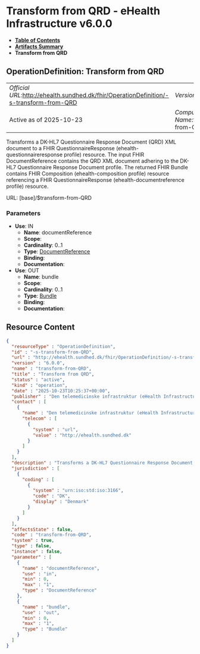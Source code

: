 # Transform from QRD - eHealth Infrastructure v6.0.0

* [**Table of Contents**](toc.md)
* [**Artifacts Summary**](artifacts.md)
* **Transform from QRD**

## OperationDefinition: Transform from QRD 

| | |
| :--- | :--- |
| *Official URL*:http://ehealth.sundhed.dk/fhir/OperationDefinition/-s-transform-from-QRD | *Version*:6.0.0 |
| Active as of 2025-10-23 | *Computable Name*:transform-from-QRD |

 
Transforms a DK-HL7 Questionnaire Response Document (QRD) XML document to a FHIR QuestionnaireResponse (ehealth-questionnaireresponse profile) resource. The input FHIR DocumentReference contains the QRD XML document adhering to the DK-HL7 Questionnaire Response Document profile. The returned FHIR Bundle contains FHIR Composition (ehealth-composition profile) resource referencing a FHIR QuestionnaireResponse (ehealth-documentreference profile) resource. 

URL: [base]/$transform-from-QRD

### Parameters

* **Use**: IN
  * **Name**: documentReference
  * **Scope**: 
  * **Cardinality**: 0..1
  * **Type**: [DocumentReference](http://hl7.org/fhir/R4/documentreference.html)
  * **Binding**: 
  * **Documentation**: 
* **Use**: OUT
  * **Name**: bundle
  * **Scope**: 
  * **Cardinality**: 0..1
  * **Type**: [Bundle](http://hl7.org/fhir/R4/bundle.html)
  * **Binding**: 
  * **Documentation**: 



## Resource Content

```json
{
  "resourceType" : "OperationDefinition",
  "id" : "-s-transform-from-QRD",
  "url" : "http://ehealth.sundhed.dk/fhir/OperationDefinition/-s-transform-from-QRD",
  "version" : "6.0.0",
  "name" : "transform-from-QRD",
  "title" : "Transform from QRD",
  "status" : "active",
  "kind" : "operation",
  "date" : "2025-10-23T10:25:37+00:00",
  "publisher" : "Den telemedicinske infrastruktur (eHealth Infrastructure)",
  "contact" : [
    {
      "name" : "Den telemedicinske infrastruktur (eHealth Infrastructure)",
      "telecom" : [
        {
          "system" : "url",
          "value" : "http://ehealth.sundhed.dk"
        }
      ]
    }
  ],
  "description" : "Transforms a DK-HL7 Questionnaire Response Document (QRD) XML document to a FHIR QuestionnaireResponse (ehealth-questionnaireresponse profile) resource. The input FHIR DocumentReference contains the QRD XML document adhering to the DK-HL7 Questionnaire Response Document profile. The returned FHIR Bundle contains FHIR Composition (ehealth-composition profile) resource referencing a FHIR QuestionnaireResponse (ehealth-documentreference profile) resource.",
  "jurisdiction" : [
    {
      "coding" : [
        {
          "system" : "urn:iso:std:iso:3166",
          "code" : "DK",
          "display" : "Denmark"
        }
      ]
    }
  ],
  "affectsState" : false,
  "code" : "transform-from-QRD",
  "system" : true,
  "type" : false,
  "instance" : false,
  "parameter" : [
    {
      "name" : "documentReference",
      "use" : "in",
      "min" : 0,
      "max" : "1",
      "type" : "DocumentReference"
    },
    {
      "name" : "bundle",
      "use" : "out",
      "min" : 0,
      "max" : "1",
      "type" : "Bundle"
    }
  ]
}

```
